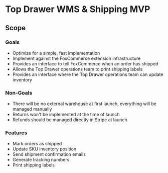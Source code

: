 # Top Drawer WMS & Shipping MVP

## Scope

### Goals

- Optimize for a simple, fast implementation
- Implement against the FoxCommerce extension infrastructure
- Provides an interface to tell FoxCommerce when an order has shipped
- Allows the Top Drawer operations team to print shipping labels
- Provides an interface where the Top Drawer operations team can update inventory

### Non-Goals

- There will be no external warehouse at first launch, everything will be
  managed manually
- Returns won't be implemented at the time of launch
- Refunds should be managed directly in Stripe at launch

### Features

- Mark orders as shipped
- Update SKU inventory position
- Send shipment confirmation emails
- Generate tracking numbers
- Print shipping labels
